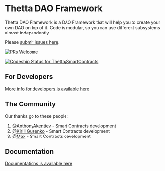 # Thetta DAO Framework 

Thetta DAO Framework is a DAO Framework that will help you to create your own DAO on top of it.
Code is modular, so you can use different subsystems almost independently.

Please [submit issues here](https://github.com/Thetta/Thetta-DAO-Framework/projects/1).

[![PRs Welcome](https://img.shields.io/badge/PRs-welcome-brightgreen.svg?style=flat-square)](http://makeapullrequest.com)

[ ![Codeship Status for Thetta/SmartContracts](https://app.codeship.com/projects/f1b38150-b26e-0135-0584-462fcae7d1c8/status?branch=master)](https://app.codeship.com/projects/258076)

## For Developers 

[More info for developers is available here](DEVELOPMENT.md)

## The Community

Our thanks go to these people:

1. [@AnthonyAkentiev](https://github.com/AnthonyAkentiev) - Smart Contracts development
1. [@Kirill Guzenko](https://github.com/enkogu) - Smart Contracts development
1. [@Max](https://github.com/mosg) - Smart Contracts development 

## Documentation

[Documentations is available here](https://docs.google.com/document/d/1wFuN57WEuK7BxZ24GrPL3Di_YqUoD25ORVitDHKQ7cU/edit?usp=sharing)
